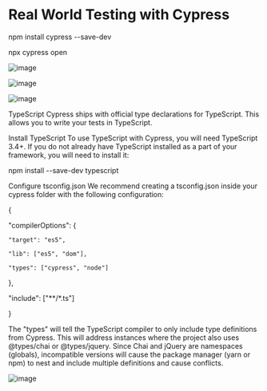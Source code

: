 # Real World Testing with Cypress

npm install cypress --save-dev

npx cypress open

![image](https://user-images.githubusercontent.com/45335405/195449749-dcfbdc2b-cb8b-463c-adcf-e507b315d62a.png)

![image](https://user-images.githubusercontent.com/45335405/195449811-ef08e136-8cf9-459f-b805-01e0e4c9ec50.png)

![image](https://user-images.githubusercontent.com/45335405/195449394-f73f037b-ec59-4ffb-b506-3cdc0fd8ead0.png)

TypeScript
Cypress ships with official type declarations for TypeScript. This allows you to write your tests in TypeScript.

Install TypeScript
To use TypeScript with Cypress, you will need TypeScript 3.4+. If you do not already have TypeScript installed as a part of your framework, you will need to install it:

npm install --save-dev typescript

Configure tsconfig.json
We recommend creating a tsconfig.json inside your cypress folder with the following configuration:

{

  "compilerOptions": {
  
    "target": "es5",
    
    "lib": ["es5", "dom"],
    
    "types": ["cypress", "node"]
    
  },
  
  "include": ["**/*.ts"]
  
}

The "types" will tell the TypeScript compiler to only include type definitions from Cypress. This will address instances where the project also uses @types/chai or @types/jquery. Since Chai and jQuery are namespaces (globals), incompatible versions will cause the package manager (yarn or npm) to nest and include multiple definitions and cause conflicts.


![image](https://user-images.githubusercontent.com/45335405/195452067-84d440cb-7bb9-41c4-b515-ed53c928761f.png)

